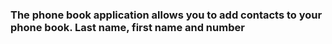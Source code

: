 ### The phone book application allows you to add contacts to your phone book. Last name, first name and number

